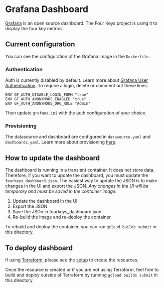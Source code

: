 # Grafana Dashboard

[Grafana](https://grafana.com) is an open source dashboard.  The Four Keys project is using it to display the four key metrics.  

## Current configuration
You can see the configuration of the Grafana image in the `Dockerfile`.  

### Authentication
Auth is currently disabled by default. Learn more about [Grafana User Authentication](https://grafana.com/docs/grafana/latest/auth/). To require a login, delete or comment out these lines: 

```
ENV GF_AUTH_DISABLE_LOGIN_FORM "true"
ENV GF_AUTH_ANONYMOUS_ENABLED "true"
ENV GF_AUTH_ANONYMOUS_ORG_ROLE "Admin"
```

Then update `grafana.ini` with the auth configuration of your choice.

### Provisioning
The datasource and dashboard are configured in `datasource.yaml` and `dashboards.yaml`.  Learn more about provisioning [here](https://grafana.com/docs/grafana/latest/administration/provisioning/). 

## How to update the dashboard
The dashboard is running in a transient container. It does not store data.  Therefore, if you want to update the dashboard, you must update the `fourkeys_dashboard.json`.  The easiest way to update the JSON is to make changes in the UI and export the JSON.  *Any changes in the UI will be temporary and must be saved in the container image.*  

1.  Update the dashboard in the UI
1.  Export the JSON
1.  Save the JSOn in fourkeys_dashboard.json
1.  Re-build the image and re-deploy the container

To rebuild and deploy the container, you can run `gcloud builds submit` in this directory. 


## To deploy dashboard
If using [Terraform](https://www.terraform.io), please see the [setup](setup/) to create the resources.  

Once the resource is created or if you are not using Terraform, feel free to build and deploy outside of Terraform by running `gcloud builds submit` in this directory. 
